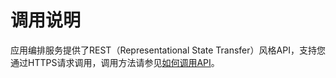 # 调用说明<a name="aos_02_0052"></a>

应用编排服务提供了REST（Representational State Transfer）风格API，支持您通过HTTPS请求调用，调用方法请参见[如何调用API](如何调用API.md)。

